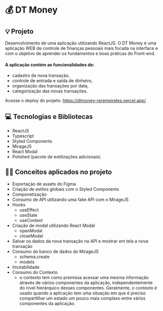 # 💰 DT Money

## 💡 Projeto

Desenvolvimento de uma aplicação utilizando ReactJS. O DT Money é uma aplicação WEB de controle de finanças pessoais mais focada na interface e com o objetivo de aprender os fundamentos e boas práticas do Front-end. 
#### A aplicação contém as funcionalidades de:
  - cadastro de nova transação,
  - controle de entrada e saída de dinheiro,
  - organização das transações por data,
  - categorização das novas transações.

Acesse o deploy do projeto: https://dtmoney-reremeireles.vercel.app/

## 💻 Tecnologias e Bibliotecas

- ReactJS
- Typescript
- Styled Components
- MirageJS
- React Modal 
- Polished (pacote de estilizações adicionais)

## 👩‍💻 Conceitos aplicados no projeto

- Exportação de assets do Figma
- Criação de estilos globais com o Styled Components
- Componetização 
- Consumo de API utilizando uma fake API com o MirageJS
- Hooks
  - useEffect
  - useState
  - useContext
- Criação de modal utilizando React Modal
  - openModal
  - closeModal
- Salvar os dados da nova transação na API e mostrar em tela a nova transação
- Consumo do banco de dados do MirageJS
  - schema.create
  - models
- Imutabilidade
- Consumo do Contexto
  - o contexto tem como premissa acessar uma mesma informação através de vários componentes da aplicação, independentemente do nível hierárquico desses componentes. Geralmente, o contexto é usado quando a aplicação tem uma situação em que é preciso compartilhar um estado um pouco mais complexo entre vários componentes da aplicação.
